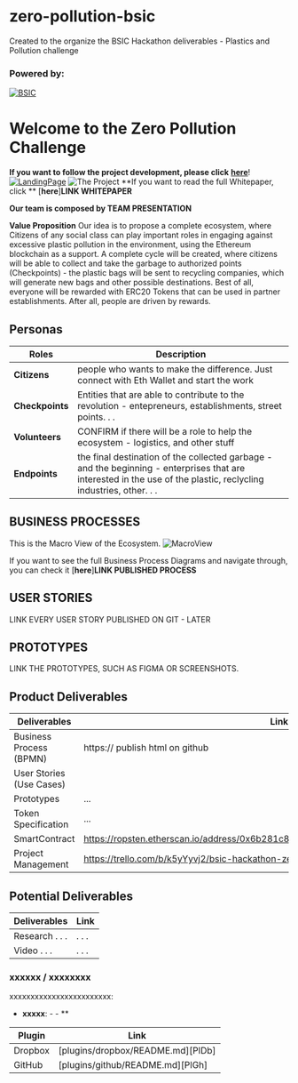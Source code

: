 # zero-pollution-bsic

Created to the organize the BSIC Hackathon deliverables - Plastics and Pollution challenge

### Powered by:
[![BSIC](https://secure.meetupstatic.com/photos/event/8/d/b/f/600_488376287.jpeg)](https://blockchainforsocialimpact.com/)

# Welcome to the **Z**er**o** **Po**llution Challenge

**If you want to follow the project development, please click** [**here**](https://trello.com/b/k5yYyvj2/bsci-hackathon-zero-pollution)!
[![LandingPage](INSERT_LOGO_PATH)](https://INSERT_ADDRESS/)
![The Project](https://)
**If you want to read the full Whitepaper, click ** [**here**]**LINK WHITEPAPER**

**Our team is composed by TEAM PRESENTATION**

**Value Proposition**
Our idea is to propose a complete ecosystem, where Citizens of any social class can play important roles in engaging against excessive plastic pollution in the environment, using the Ethereum blockchain as a support. A complete cycle will be created, where citizens will be able to collect and take the garbage to authorized points (Checkpoints) - the plastic bags will be sent to recycling companies, which will generate new bags and other possible destinations. Best of all, everyone will be rewarded with ERC20 Tokens that can be used in partner establishments. After all, people are driven by rewards.


## Personas
| Roles | Description |
| ------ | ------ |
| **Citizens** | people who wants to make the difference. Just connect with Eth Wallet and start the work |
| **Checkpoints** | Entities that are able to contribute to the revolution - entepreneurs, establishments, street points. . . |
| **Volunteers** | CONFIRM if there will be a role to help the ecosystem - logistics, and other stuff|
| **Endpoints** | the final destination of the collected garbage - and the beginning - enterprises that are interested in the use of the plastic, reclycling industries, other. . . |


## BUSINESS PROCESSES
This is the Macro View of the Ecosystem. 
![MacroView](https://scontent.fvcp2-1.fna.fbcdn.net/v/t1.15752-9/88438138_3233170463377733_1934024787001081856_n.png?_nc_cat=106&_nc_sid=b96e70&_nc_ohc=2XM-Lz3yhv4AX_5gHkB&_nc_ht=scontent.fvcp2-1.fna&oh=889e24c5f3daa7e632651eea57d2aeb1&oe=5EBC3D19)

If you want to see the full Business Process Diagrams and navigate through, you can check it [**here**]**LINK PUBLISHED PROCESS**

## USER STORIES
LINK EVERY USER STORY PUBLISHED ON GIT - LATER

## PROTOTYPES
LINK THE PROTOTYPES, SUCH AS FIGMA OR SCREENSHOTS.

## Product Deliverables
| Deliverables | Link |
| ------ | ------ |
| Business Process (BPMN) | https:// publish html on github |
| User Stories (Use Cases) | 
| Prototypes | ... |
| Token Specification | ... |
|SmartContract|https://ropsten.etherscan.io/address/0x6b281c877205a04a9a31551a37757c34501940c5|
| Project Management| https://trello.com/b/k5yYyvj2/bsic-hackathon-zero-pollution |

## Potential Deliverables
| Deliverables | Link |
| ------ | ------ |
| Research . . .  | . . . |
| Video . . .  | . . . |




### xxxxxx / xxxxxxxx

xxxxxxxxxxxxxxxxxxxxxxxx:
- **xxxxx**: 
         - 
         - **

| Plugin | Link |
| ------ | ------ |
| Dropbox | [plugins/dropbox/README.md][PlDb] |
| GitHub | [plugins/github/README.md][PlGh] |










